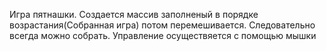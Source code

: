Игра пятнашки. Создается массив заполненый в порядке возрастания(Собранная игра) потом перемешивается. Следовательно всегда можно собрать. Управление осуществяется с помощью мышки

